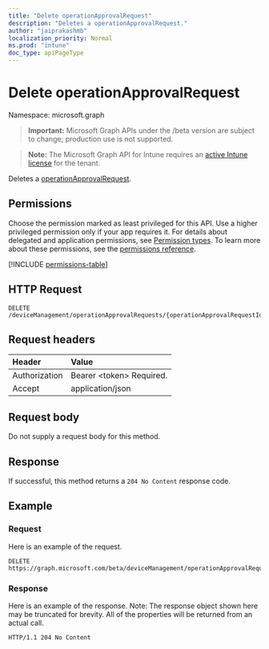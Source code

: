 ```yaml
---
title: "Delete operationApprovalRequest"
description: "Deletes a operationApprovalRequest."
author: "jaiprakashmb"
localization_priority: Normal
ms.prod: "intune"
doc_type: apiPageType
---
```


# Delete operationApprovalRequest

Namespace: microsoft.graph

> **Important:** Microsoft Graph APIs under the /beta version are subject to change; production use is not supported.

> **Note:** The Microsoft Graph API for Intune requires an [active Intune license](https://go.microsoft.com/fwlink/?linkid=839381) for the tenant.

Deletes a [operationApprovalRequest](../resources/intune-rbac-operationapprovalrequest.md).

## Permissions
Choose the permission marked as least privileged for this API. Use a higher privileged permission only if your app requires it. For details about delegated and application permissions, see [Permission types](/graph/permissions-overview#permission-types). To learn more about these permissions, see the [permissions reference](/graph/permissions-reference).

<!-- { "blockType": "permissions", "name": "intune_rbac_operationapprovalrequest_delete" } -->
[!INCLUDE [permissions-table](../includes/permissions/intune-rbac-operationapprovalrequest-delete-permissions.md)]

## HTTP Request
<!-- {
  "blockType": "ignored"
}
-->
``` http
DELETE /deviceManagement/operationApprovalRequests/{operationApprovalRequestId}
```

## Request headers
|Header|Value|
|:---|:---|
|Authorization|Bearer &lt;token&gt; Required.|
|Accept|application/json|

## Request body
Do not supply a request body for this method.

## Response
If successful, this method returns a `204 No Content` response code.

## Example

### Request
Here is an example of the request.
``` http
DELETE https://graph.microsoft.com/beta/deviceManagement/operationApprovalRequests/{operationApprovalRequestId}
```

### Response
Here is an example of the response. Note: The response object shown here may be truncated for brevity. All of the properties will be returned from an actual call.
``` http
HTTP/1.1 204 No Content
```
